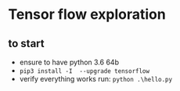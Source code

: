 # Tensor flow exploration
## to start
*  ensure to have python 3.6 64b
* `pip3 install -I  --upgrade tensorflow`
* verify everything works run: `python .\hello.py`     
